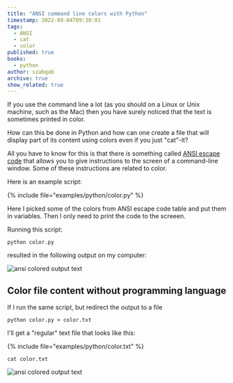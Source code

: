 ```yaml
---
title: "ANSI command line colors with Python"
timestamp: 2022-09-04T09:30:01
tags:
  - ANSI
  - cat
  - color
published: true
books:
  - python
author: szabgab
archive: true
show_related: true
---
```



If you use the command line a lot (as you should on a Linux or Unix machine, such as the Mac) then you have surely noticed that the text
is sometimes printed in color.

How can this be done in Python and how can one create a file that will display part of its content using colors even if you just "cat"-it?


All you have to know for this is that there is something called [ANSI escape code](https://en.wikipedia.org/wiki/ANSI_escape_code)
that allows you to give instructions to the screen of a command-line window. Some of these instructions are related to color.

Here is an example script:

{% include file="examples/python/color.py" %}

Here I picked some of the colors from ANSI escape code table and put them in variables. Then I only need to print the code to the screeen.

Running this script:

```
python color.py
```

resulted in the following output on my computer:

<img src="/img/ansi-colors.png" alt="ansi colored output text">


## Color file content without programming language

If I run the same script, but redirect the output to a file

```
python color.py > color.txt
```

I'll get a "regular" text file that looks like this:

{% include file="examples/python/color.txt" %}


```
cat color.txt
```

<img src="/img/ansi-colors.png" alt="ansi colored output text">


